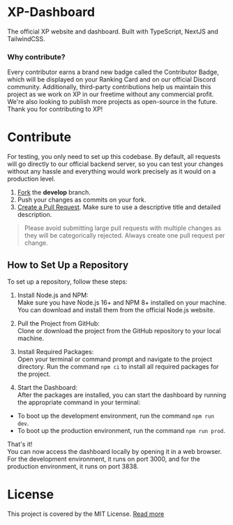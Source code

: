 # XP-Dashboard
The official XP website and dashboard. 
Built with TypeScript, NextJS and TailwindCSS.

### Why contribute?
Every contributor earns a brand new badge called the Contributor Badge, which will be displayed on your Ranking Card and on our official Discord community.
Additionally, third-party contributions help us maintain this project as we work on XP in our freetime without any commercial profit.
We're also looking to publish more projects as open-source in the future.
Thank you for contributing to XP!

# Contribute
For testing, you only need to set up this codebase. By default, all requests will go directly to our official backend server, so you can test your changes without any hassle and everything would work precisely as it would on a production level.

1. [Fork](https://github.com/xp-bot/dashboard/fork) the **develop** branch.
2. Push your changes as commits on your fork.
3. [Create a Pull Request](https://github.com/xp-bot/dashboard/compare). Make sure to use a descriptive title and detailed description.
> Please avoid submitting large pull requests with multiple changes as they will be categorically rejected. Always create one pull request per change.

## How to Set Up a Repository

To set up a repository, follow these steps:

1. Install Node.js and NPM:  
Make sure you have Node.js 16+ and NPM 8+ installed on your machine. You can download and install them from the official Node.js website.

2. Pull the Project from GitHub:  
Clone or download the project from the GitHub repository to your local machine.

3. Install Required Packages:   
Open your terminal or command prompt and navigate to the project directory. Run the command `npm ci` to install all required packages for the project.

4. Start the Dashboard:  
After the packages are installed, you can start the dashboard by running the appropriate command in your terminal:

  - To boot up the development environment, run the command `npm run dev`.
  - To boot up the production environment, run the command `npm run prod`.

That's it!   
You can now access the dashboard locally by opening it in a web browser. For the development environment, it runs on port 3000, and for the production environment, it runs on port 3838.


# License
This project is covered by the MIT License. [Read more](./LICENSE)
